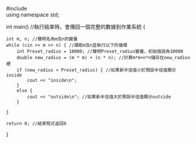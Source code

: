 #include<iostream>  
using namespace std;

int main() //執行結束時，會傳回一個完整的數據到作業系統
{

    int m, n; //聲明名為m及n的變量
    while (cin >> m >> n) { //讀取m及n並執行以下的循環
        int Preset_radius = 10000; //聲明Preset_radius變量，初始值設為10000
        double new_radius = (m * m) + (n * n); //計算m*m+n*n儲存在new_radius裡  
        if (new_radius < Preset_radius) { //如果新半徑值小於預設半徑值顯示inside
            cout << "inside\n";
        }
        else {
            cout << "outside\n"; //如果新半徑值大於預設半徑值顯示outside
        }

    }

    return 0; //結束程式返回0
}
